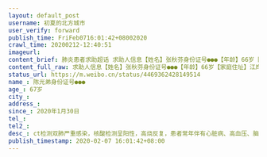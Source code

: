 ```yaml
---
layout: default_post
username: 初夏的北方城市
user_verify: forward
publish_time: FriFeb0716:01:42+08002020
crawl_time: 20200212-12:40:51
imageurl: 
content_brief: 肺炎患者求助超话 求助人信息【姓名】张秋芬身份证号●●●【年龄】66岁【家庭住址】江岸区江大路统建大江园 12栋二单元101【患病时间】2020年1月30日【病情描述】ct检测双肺严重感染，核酸检测呈阳性，高烧反复、目前已进入呼吸困难、吞咽困难阶段。病情危重但是目前，患者伴 ...全文
content_full_raw: 求助人信息【姓名】张秋芬身份证号●●●【年龄】66岁【家庭住址】江岸区江大路统建大江园12栋二单元101【患病时间】2020年1月30日【病情描述】ct检测双肺严重感染，核酸检测呈阳性，高烧反复、目前已进入呼吸困难、吞咽困难阶段。病情危重但是目前，患者伴随有哮喘、心脏病、高血压，哮喘等基础病，于昨日起家里靠呼吸机维持现状。【姓名】陈光弟身份证号：●●●【年龄】67岁【家庭住址】江岸区江大路统建大江园12栋二单元101【患病时间】2020年1月30日【病情描述】ct检测双肺严重感染，核酸检测呈阳性，高烧反复，患者常年伴有心脏病、高血压、脑部肿瘤，病情危重。
status_url: https://m.weibo.cn/status/4469362428149514
name_: 陈光弟身份证号●●●
age_: 67岁
city_: 
address_: 
since_: 2020年1月30日
tel_: 
tel2_: 
desc_: ct检测双肺严重感染，核酸检测呈阳性，高烧反复，患者常年伴有心脏病、高血压、脑部肿瘤，病情危重。
publish_timestamp: 2020-02-07 16:01:42+08:00
---
```

